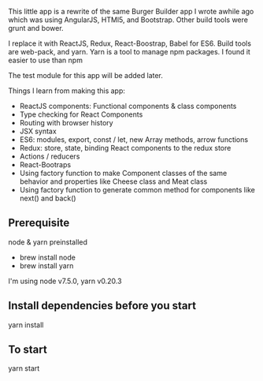This little app is a rewrite of the same Burger Builder app I wrote awhile ago which was using AngularJS, HTMl5, and Bootstrap. Other build tools were grunt and bower.

I replace it with ReactJS, Redux, React-Boostrap, Babel for ES6. Build tools are web-pack, and yarn. Yarn is a tool to manage npm packages. I found it easier to use than npm

The test module for this app will be added later.

Things I learn from making this app:
- ReactJS components: Functional components & class components
- Type checking for React Components
- Routing with browser history
- JSX syntax
- ES6: modules, export, const / let, new Array methods, arrow functions
- Redux: store, state, binding React components to the redux store
- Actions / reducers
- React-Bootraps
- Using factory function to make Component classes of the same behavior and properties like Cheese class and Meat class
- Using factory function to generate common method for components like next() and back()

## Prerequisite
node & yarn preinstalled

- brew install node
- brew install yarn

I'm using node v7.5.0, yarn v0.20.3

## Install dependencies before you start
yarn install

## To start
yarn start
